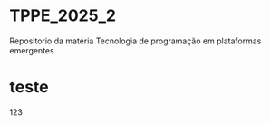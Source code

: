 # TPPE_2025_2
Repositorio da matéria Tecnologia de programação em plataformas emergentes




# teste
123